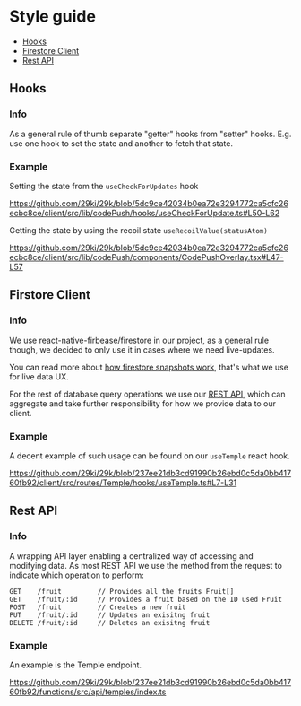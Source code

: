 # Style guide

* [Hooks](#Hooks)
* [Firestore Client](#Firstore-Client)
* [Rest API](#Rest-Api)

## Hooks

### Info

As a general rule of thumb separate "getter" hooks from "setter" hooks. E.g. use one hook to set the state and another to fetch that state.

### Example

Setting the state from the `useCheckForUpdates` hook

https://github.com/29ki/29k/blob/5dc9ce42034b0ea72e3294772ca5cfc26ecbc8ce/client/src/lib/codePush/hooks/useCheckForUpdate.ts#L50-L62

Getting the state by using the recoil state `useRecoilValue(statusAtom)`

https://github.com/29ki/29k/blob/5dc9ce42034b0ea72e3294772ca5cfc26ecbc8ce/client/src/lib/codePush/components/CodePushOverlay.tsx#L47-L57

## Firstore Client

### Info

We use react-native-firbease/firestore in our project, as a general rule though, we decided to only use it in cases where we need live-updates.

You can read more about [how firestore snapshots work](https://rnfirebase.io/firestore/usage#realtime-changes), that's what we use for live data UX.

For the rest of database query operations we use our [REST API](#rest-api), which can aggregate and take further responsibility for how we provide data to our client.

### Example

A decent example of such usage can be found on our `useTemple` react hook.

https://github.com/29ki/29k/blob/237ee21db3cd91990b26ebd0c5da0bb41760fb92/client/src/routes/Temple/hooks/useTemple.ts#L7-L31

## Rest API

### Info

A wrapping API layer enabling a centralized way of accessing and modifying data.
As most REST API we use the method from the request to indicate which operation to perform:

```
GET    /fruit         // Provides all the fruits Fruit[]
GET    /fruit/:id     // Provides a fruit based on the ID used Fruit
POST   /fruit         // Creates a new fruit
PUT    /fruit/:id     // Updates an exisitng fruit
DELETE /fruit/:id     // Deletes an exisitng fruit
```

### Example

An example is the Temple endpoint.

https://github.com/29ki/29k/blob/237ee21db3cd91990b26ebd0c5da0bb41760fb92/functions/src/api/temples/index.ts
